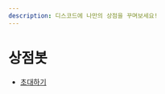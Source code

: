 ```yaml
---
description: 디스코드에 나만의 상점을 꾸며보세요!
---
```


# 상점봇

- [초대하기](https://discord.com/api/oauth2/authorize?client_id=1142011970720116806&permissions=8&scope=applications.commands%20bot)